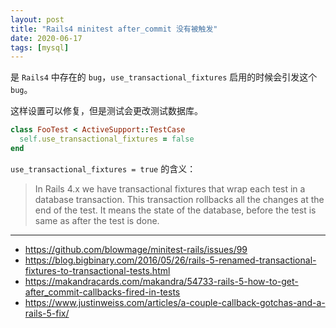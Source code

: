 ```yaml
---
layout: post
title: "Rails4 minitest after_commit 没有被触发"
date: 2020-06-17
tags: [mysql]
---
```


是 `Rails4` 中存在的 `bug`，`use_transactional_fixtures` 启用的时候会引发这个 `bug`。

这样设置可以修复，但是测试会更改测试数据库。

```ruby
class FooTest < ActiveSupport::TestCase
  self.use_transactional_fixtures = false
end
```

`use_transactional_fixtures = true` 的含义：

> In Rails 4.x we have transactional fixtures that wrap each test in a database transaction. This transaction rollbacks all the changes at the end of the test. It means the state of the database, before the test is same as after the test is done.

---

* https://github.com/blowmage/minitest-rails/issues/99
* https://blog.bigbinary.com/2016/05/26/rails-5-renamed-transactional-fixtures-to-transactional-tests.html
* https://makandracards.com/makandra/54733-rails-5-how-to-get-after_commit-callbacks-fired-in-tests
* https://www.justinweiss.com/articles/a-couple-callback-gotchas-and-a-rails-5-fix/
